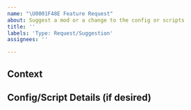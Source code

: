 ```yaml
---
name: "\U0001F48E Feature Request"
about: Suggest a mod or a change to the config or scripts
title: ''
labels: 'Type: Request/Suggestion'
assignees: ''

---
```


<!--🌟🌟🌟🌟🌟🌟🌟🌟🌟🌟🌟🌟🌟🌟🌟🌟🌟🌟🌟🌟🌟🌟🌟🌟🌟🌟🌟🌟🌟🌟🌟

Thank you for submitting a feature request! Please ensure that you fill in all the required information needed as specified by the template below. Enter text following any "<!-- ✍️\-\-\>" in the template below.

🌟🌟🌟🌟🌟🌟🌟🌟🌟🌟🌟🌟🌟🌟🌟🌟🌟🌟🌟🌟🌟🌟🌟🌟🌟🌟🌟🌟🌟🌟🌟🌟🌟-->


## Context
<!-- 📝 I believe that a new recipe should be added in stage 1 to improve the feel of progression during the later periods. -->
<!-- ✍️-->


## Config/Script Details (if desired)
<!-- ✍️-->
